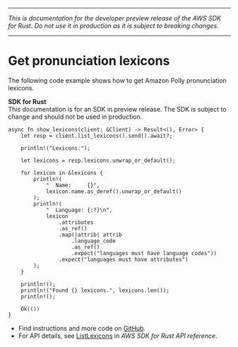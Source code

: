 --------

 *This is documentation for the developer preview release of the AWS SDK for Rust\. Do not use it in production as it is subject to breaking changes\.* 

--------

# Get pronunciation lexicons<a name="polly_ListLexicons_rust_topic"></a>

The following code example shows how to get Amazon Polly pronunciation lexicons\.

**SDK for Rust**  
This documentation is for an SDK in preview release\. The SDK is subject to change and should not be used in production\.
  

```
async fn show_lexicons(client: &Client) -> Result<(), Error> {
    let resp = client.list_lexicons().send().await?;

    println!("Lexicons:");

    let lexicons = resp.lexicons.unwrap_or_default();

    for lexicon in &lexicons {
        println!(
            "  Name:     {}",
            lexicon.name.as_deref().unwrap_or_default()
        );
        println!(
            "  Language: {:?}\n",
            lexicon
                .attributes
                .as_ref()
                .map(|attrib| attrib
                    .language_code
                    .as_ref()
                    .expect("languages must have language codes"))
                .expect("languages must have attributes")
        );
    }

    println!();
    println!("Found {} lexicons.", lexicons.len());
    println!();

    Ok(())
}
```
+  Find instructions and more code on [GitHub](https://github.com/awsdocs/aws-doc-sdk-examples/tree/main/rust_dev_preview/polly#code-examples)\. 
+  For API details, see [ListLexicons](https://awslabs.github.io/aws-sdk-rust/) in *AWS SDK for Rust API reference*\. 